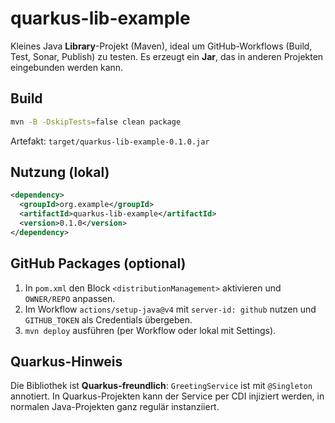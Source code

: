 # quarkus-lib-example

Kleines Java **Library**-Projekt (Maven), ideal um GitHub-Workflows (Build, Test, Sonar, Publish) zu testen.
Es erzeugt ein **Jar**, das in anderen Projekten eingebunden werden kann.

## Build
```bash
mvn -B -DskipTests=false clean package
```
Artefakt: `target/quarkus-lib-example-0.1.0.jar`

## Nutzung (lokal)
```xml
<dependency>
  <groupId>org.example</groupId>
  <artifactId>quarkus-lib-example</artifactId>
  <version>0.1.0</version>
</dependency>
```

## GitHub Packages (optional)
1) In `pom.xml` den Block `<distributionManagement>` aktivieren und `OWNER/REPO` anpassen.
2) Im Workflow `actions/setup-java@v4` mit `server-id: github` nutzen und `GITHUB_TOKEN` als Credentials übergeben.
3) `mvn deploy` ausführen (per Workflow oder lokal mit Settings).

## Quarkus-Hinweis
Die Bibliothek ist **Quarkus-freundlich**: `GreetingService` ist mit `@Singleton` annotiert. In Quarkus-Projekten kann der Service per CDI injiziert werden, in normalen Java-Projekten ganz regulär instanziiert.
